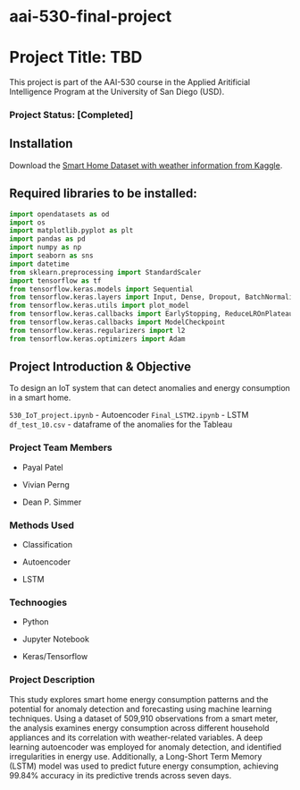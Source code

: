 # aai-530-final-project
# Project Title: TBD

This project is part of the AAI-530 course in the Applied Aritificial Intelligence Program at the University of San Diego (USD).

### Project Status: [Completed]

## Installation

Download the [Smart Home Dataset with weather information from Kaggle](https://www.kaggle.com/datasets/taranvee/smart-home-dataset-with-weather-information/data).

## Required libraries to be installed:

```python
import opendatasets as od
import os
import matplotlib.pyplot as plt
import pandas as pd
import numpy as np
import seaborn as sns
import datetime
from sklearn.preprocessing import StandardScaler
import tensorflow as tf
from tensorflow.keras.models import Sequential
from tensorflow.keras.layers import Input, Dense, Dropout, BatchNormalization
from tensorflow.keras.utils import plot_model
from tensorflow.keras.callbacks import EarlyStopping, ReduceLROnPlateau
from tensorflow.keras.callbacks import ModelCheckpoint
from tensorflow.keras.regularizers import l2
from tensorflow.keras.optimizers import Adam
```

## Project Introduction & Objective

To design an IoT system that can detect anomalies and energy consumption in a smart home.

`530_IoT_project.ipynb` - Autoencoder
`Final_LSTM2.ipynb` - LSTM
`df_test_10.csv` - dataframe of the anomalies for the Tableau

### Project Team Members

- Payal Patel

- Vivian Perng

- Dean P. Simmer

### Methods Used

- Classification

- Autoencoder

- LSTM


### Technoogies

- Python

- Jupyter Notebook

- Keras/Tensorflow

### Project Description

This study explores smart home energy consumption patterns and the potential for anomaly detection and forecasting using machine learning techniques. Using a dataset of 509,910 observations from a smart meter, the analysis examines energy consumption across different household appliances and its correlation with weather-related variables. A deep learning autoencoder was employed for anomaly detection, and identified irregularities in energy use. Additionally, a Long-Short Term Memory (LSTM) model was used to predict future energy consumption, achieving 99.84% accuracy in its predictive trends across seven days.